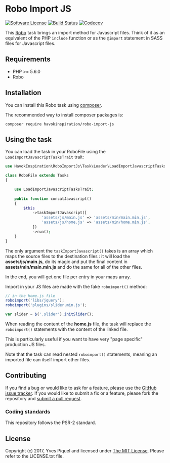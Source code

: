 # Robo Import JS

[![Software License](https://img.shields.io/badge/license-MIT-brightgreen.svg?branch=master)](LICENSE.txt)
[![Build Status](https://travis-ci.org/HavokInspiration/robo-import-js.svg?branch=master)](https://travis-ci.org/HavokInspiration/robo-import-js)
[![Codecov](https://img.shields.io/codecov/c/github/HavokInspiration/robo-import-js.svg)](https://github.com/HavokInspiration/robo-import-js)

This [Robo](https://github.com/consolidation/robo) task brings an import method for Javascript files. Think of it as an equivalent of the PHP `include` function or as the `@import` statement in SASS files for Javascript files. 

## Requirements

- PHP >= 5.6.0
- Robo

## Installation

You can install this Robo task using [composer](http://getcomposer.org).

The recommended way to install composer packages is:

```
composer require havokinspiration/robo-import-js
```

## Using the task

You can load the task in your RoboFile using the `LoadImportJavascriptTasksTrait` trait:

```php
use HavokInspiration\RoboImportJs\Task\Loader\LoadImportJavascriptTasksTrait;

class RoboFile extends Tasks
{

    use LoadImportJavascriptTasksTrait;
    
    public function concatJavascript()
    {
        $this
            ->taskImportJavascript([
                'assets/js/main.js' => 'assets/min/main.min.js',
                'assets/js/home.js' => 'assets/min/home.min.js',
            ])
            ->run();
    }
}
```

The only argument the `taskImportJavascript()` takes is an array which maps the source files to the destination files : it will load the **assets/js/main.js**, do its magic and put the final content in **assets/min/main.min.js** and do the same for all of the other files.

In the end, you will get one file per entry in your maps array. 

Import in your JS files are made with the fake `roboimport()` method:

```javascript
// in the home.js file
roboimport('libs/jquery');
roboimport('plugins/slider.min.js');

var slider = $('.slider').initSlider();
```

When reading the content of the **home.js** file, the task will replace the `roboimport()` statements with the content of the linked file.

This is particularly useful if you want to have very "page specific" production JS files. 

Note that the task can read nested `roboimport()` statements, meaning an imported file can itself import other files.

## Contributing

If you find a bug or would like to ask for a feature, please use the [GitHub issue tracker](https://github.com/HavokInspiration/robo-import-js/issues).
If you would like to submit a fix or a feature, please fork the repository and [submit a pull request](https://github.com/HavokInspiration/robo-import-js/pulls).

### Coding standards

This repository follows the PSR-2 standard. 

## License

Copyright (c) 2017, Yves Piquel and licensed under [The MIT License](http://opensource.org/licenses/mit-license.php).
Please refer to the LICENSE.txt file.
